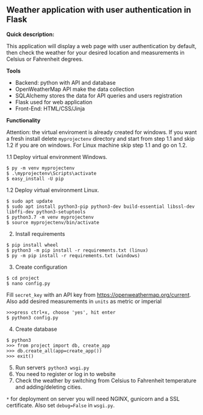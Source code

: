Weather application with user authentication in Flask
--

**Quick description:**
 
This application will display a web page with user authentication by default, 
then check the weather for your desired location and measurements in Celsius or Fahrenheit degrees.

**Tools**

* Backend: python with API and database
* OpenWeatherMap API make the data collection
* SQLAlchemy stores the data for API queries and users registration
* Flask used for web application
* Front-End: HTML/CSS/Jinja 


**Functionality**

Attention: the virtual enviroment is already created for windows. 
If you want a fresh install delete `myprojectenv` directory and start from step 1.1 and skip 1.2 if you are on windows. 
For Linux machine skip step 1.1 and go on 1.2.

1.1 Deploy virtual environment Windows.
```
$ py -m venv myprojectenv
$ .\myprojectenv\Scripts\activate 
$ easy_install -U pip
```

1.2 Deploy virtual environment Linux.
```
$ sudo apt update
$ sudo apt install python3-pip python3-dev build-essential libssl-dev libffi-dev python3-setuptools
$ python3.7 -m venv myprojectenv
$ source myprojectenv/bin/activate
```


2. Install requirements
```
$ pip install wheel
$ python3 -m pip install -r requirements.txt (linux)
$ py -m pip install -r requirements.txt (windows)
```

3. Create configuration
```
$ cd project
$ nano config.py
```
Fill `secret_key` with an API key from https://openweathermap.org/current.
Also add desired measurements in `units` as metric or imperial
```
>>>press ctrl+x, choose 'yes', hit enter
$ python3 config.py
```   
4. Create database 
```
$ python3
>>> from project import db, create_app
>>> db.create_all(app=create_app())
>>> exit()
```

5. Run server`$ python3 wsgi.py`
6. You need to register or log in to website
7. Check the weather by switching from Celsius to Fahrenheit temperature and
   adding/deleting cities.

`*` for deployment on server you will need NGINX, gunicorn and a SSL certificate.
Also set `debug=False` in `wsgi.py`.
